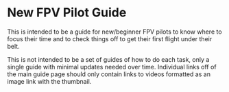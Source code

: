 # New FPV Pilot Guide

This is intended to be a guide for new/beginner FPV pilots to know where to focus their time and to check things off to get their first flight under their belt.

This is not intended to be a set of guides of how to do each task, only a single guide with minimal updates needed over time. Individual links off of the main guide page should only contain links to videos formatted as an image link with the thumbnail.
